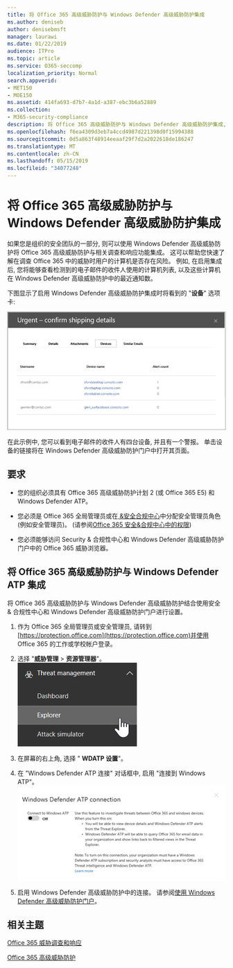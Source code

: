```yaml
---
title: 将 Office 365 高级威胁防护与 Windows Defender 高级威胁防护集成
ms.author: deniseb
author: denisebmsft
manager: laurawi
ms.date: 01/22/2019
audience: ITPro
ms.topic: article
ms.service: O365-seccomp
localization_priority: Normal
search.appverid:
- MET150
- MOE150
ms.assetid: 414fa693-d7b7-4a1d-a387-ebc3b6a52889
ms.collection:
- M365-security-compliance
description: 将 Office 365 高级威胁防护与 Windows Defender 高级威胁防护集成, 以查看更详细的威胁管理信息。
ms.openlocfilehash: f6ea4309d3eb7a4ccd4987d221398d0f15994388
ms.sourcegitcommit: 0d5a863f48914eeaaf29f7d2a2022618de186247
ms.translationtype: MT
ms.contentlocale: zh-CN
ms.lasthandoff: 05/15/2019
ms.locfileid: "34077248"
---
```

# <a name="integrate-office-365-advanced-threat-protection-with-windows-defender-advanced-threat-protection"></a>将 Office 365 高级威胁防护与 Windows Defender 高级威胁防护集成

如果您是组织的安全团队的一部分, 则可以使用 Windows Defender 高级威胁防护将 Office 365 高级威胁防护与相关调查和响应功能集成。 这可以帮助您快速了解在调查 Office 365 中的威胁时用户的计算机是否存在风险。 例如, 在启用集成后, 您将能够查看检测到的电子邮件的收件人使用的计算机列表, 以及这些计算机在 Windows Defender 高级威胁防护中的最近通知数。
  
下图显示了启用 Windows Defender 高级威胁防护集成时将看到的 "**设备**" 选项卡: 
  
![启用 Windows Defender ATP 后, 你可以查看包含警报的计算机列表。](media/fec928ea-8f0c-44d7-80b9-a2e0a8cd4e89.PNG)
  
在此示例中, 您可以看到电子邮件的收件人有四台设备, 并且有一个警报。 单击设备的链接将在 Windows Defender 高级威胁防护门户中打开其页面。
  
## <a name="requirements"></a>要求

- 您的组织必须具有 Office 365 高级威胁防护计划 2 (或 Office 365 E5) 和 Windows Defender ATP。
    
- 您必须是 Office 365 全局管理员或在[ &amp;安全合规中心](https://protection.office.com)中分配安全管理员角色 (例如安全管理员)。 (请参阅[Office 365 安全&amp;合规中心中的权限](permissions-in-the-security-and-compliance-center.md))
    
- 您必须能够访问 Security & 合规性中心和 Windows Defender 高级威胁防护门户中的 Office 365 威胁浏览器。
    
## <a name="to-integrate-office-365-advanced-threat-protection-with-windows-defender-atp"></a>将 Office 365 高级威胁防护与 Windows Defender ATP 集成

将 Office 365 高级威胁防护与 Windows Defender 高级威胁防护结合使用安全 & 合规性中心和 Windows Defender 高级威胁防护门户进行设置。
  
1. 作为 Office 365 全局管理员或安全管理员, 请转到[https://protection.office.com](https://protection.office.com)并使用 Office 365 的工作或学校帐户登录。 
    
2. 选择 "**威胁管理** \> **资源管理器**"。<br>![威胁管理菜单中的资源管理器](media/ThreatMgmt-Explorer-nav.png)<br>
    
3. 在屏幕的右上角, 选择 " **WDATP 设置**"。
    
4. 在 "Windows Defender ATP 连接" 对话框中, 启用 "连接到 Windows ATP"。<br>![Windows Defender ATP 连接](media/Explorer-WDATPConnection-dialog.png)<br>
    
5. 启用 Windows Defender 高级威胁防护中的连接。 请参阅[使用 Windows Defender 高级威胁防护门户](https://go.microsoft.com/fwlink/?linkid=859690)。

  
## <a name="related-topics"></a>相关主题

[Office 365 威胁调查和响应](office-365-ti.md)
  
[Office 365 高级威胁防护](office-365-atp.md)
  

